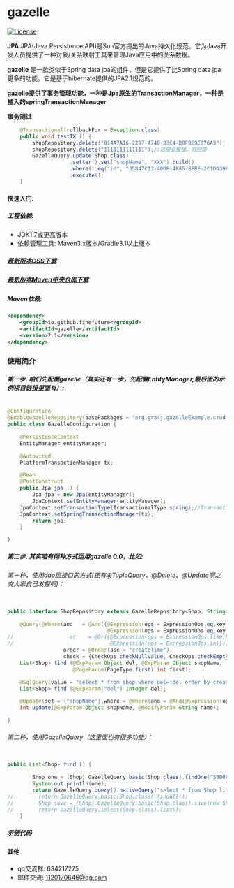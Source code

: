 # gazelle 

[![License](https://img.shields.io/badge/license-Apache%202-4EB1BA.svg)](https://www.apache.org/licenses/LICENSE-2.0.html)

**JPA** JPA(Java Persistence API)是Sun官方提出的Java持久化规范。它为Java开发人员提供了一种对象/关系映射工具来管理Java应用中的关系数据。

**gazelle** 是一款类似于Spring data jpa的组件，但是它提供了比Spring data jpa更多的功能。它是基于hibernate提供的JPA2.1规范的。

**gazelle提供了事务管理功能，一种是Jpa原生的TransactionManager，一种是植入的springTransactionManager**

**事务测试**
```java
    @Transactional(rollbackFor = Exception.class)
    public void testTX () {
        shopRepository.delete("014A7A16-2297-474D-B3C4-D8F9B9E976A3");
        shopRepository.delete("1111111111111");//这里会报错，将回滚
        GazelleQuery.update(Shop.class)
                    .setter().set("shopName", "XXX").build()
                    .where().eq("id", "35847C13-40DE-4885-8FBE-2C1DD39F7860").build()
                    .execute();
    }
```

#### 快速入门:

##### 工程依赖:
+ JDK1.7或更高版本
+ 依赖管理工具: Maven3.x版本/Gradle3.1以上版本

##### [最新版本OSS下载](https://oss.sonatype.org/#nexus-search;quick~io.github.finefuture)
##### [最新版本Maven中央仓库下载](http://search.maven.org/#search%7Cga%7C1%7Cio.github.finefuture%20gazelle)
##### Maven依赖:
```xml
<dependency>
    <groupId>io.github.finefuture</groupId>
    <artifactId>gazelle</artifactId>
    <version>2.1</version>
</dependency>
```

### 使用简介 ###

##### 第一步. 咱们先配置gazelle（其实还有一步，先配置EntityManager,最后面的示例项目链接里面有）:

```java

@Configuration
@EnableGazelleRepository(basePackages = "org.gra4j.gazelleExample.crud.dao.jpa")
public class GazelleConfiguration {

    @PersistenceContext
    EntityManager entityManager;

    @Autowired
    PlatformTransactionManager tx;

    @Bean
    @PostConstruct
    public Jpa jpa () {
        Jpa jpa = new Jpa(entityManager);
        JpaContext.setEntityManager(entityManager);
	JpaContext.setTransactionType(TransactionalType.spring);//TransactionalType.jpa
	JpaContext.setSpringTransactionManager(tx);
        return jpa;
    }

}
```

##### 第二步. 其实咱有两种方式运用gazelle 0.0，比如:
###### 第一种，使用dao层接口的方式(还有@TupleQuery、@Delete、@Update啊之类大家自己发掘啊)：

```java

public interface ShopRepository extends GazelleRepository<Shop, String> {

    @Query(@Where(and   = @And({@Expression(ops = ExpressionOps.eq,key = "del"),
                                @Expression(ops = ExpressionOps.eq,key = "shopName")}),
//                  or    = @Or({@Expression(ops = ExpressionOps.like,key = "id",value = "%BC85"),
//                               @Expression(ops = ExpressionOps.in)}),
                  order = @Order(asc = "createTime"),
                  check = {CheckOps.checkNullValue, CheckOps.checkEmptyValue}))
    List<Shop> find (@ExpParam Object del, @ExpParam Object shopName,
                     @PageParam(PageType.first) int first);

    @SqlQuery(value = "select * from shop where del=:del order by create_time limit 10", isNative = true, result = Shop.class)
    List<Shop> find (@ExpParam("del") Integer del);

    @Update(set = {"shopName"},where = @Where(and = @And(@Expression(ops = ExpressionOps.eq, key="shopName"))))
    int update(@ExpParam Object shopName, @ModifyParam String name);

}
```

###### 第二种，使用GazelleQuery（这里面也有很多功能）：

```java

public List<Shop> find () {

        Shop one = (Shop) GazelleQuery.basic(Shop.class).findOne("5BD0E7D5-CE2A-4A8A-9261-363BFD928FBD");
        System.out.println(one);
        return GazelleQuery.query().nativeQuery("select * from Shop limit 10", Shop.class);
//        return GazelleQuery.basic(Shop.class).findAll();
//        Shop save = (Shop) GazelleQuery.basic(Shop.class).save(new Shop());
//        return GazelleQuery.select(Shop.class).list();
    }
```

##### [示例代码](https://github.com/finefuture/gazelle-example)

#### 其他
- qq交流群: 634217275
- 邮件交流: 1120170646@qq.com

